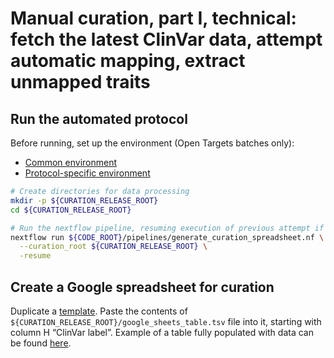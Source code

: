 # Manual curation, part I, technical: fetch the latest ClinVar data, attempt automatic mapping, extract unmapped traits

## Run the automated protocol
Before running, set up the environment (Open Targets batches only):
* [Common environment](../open-targets/environment.md)
* [Protocol-specific environment](README.md#setting-up-environment)

```bash
# Create directories for data processing
mkdir -p ${CURATION_RELEASE_ROOT}
cd ${CURATION_RELEASE_ROOT}

# Run the nextflow pipeline, resuming execution of previous attempt if possible.
nextflow run ${CODE_ROOT}/pipelines/generate_curation_spreadsheet.nf \
  --curation_root ${CURATION_RELEASE_ROOT} \
  -resume
```

## Create a Google spreadsheet for curation

Duplicate a [template](https://docs.google.com/spreadsheets/d/1GWAQAZjOpzsIkdCu0CSRDoehZEUB3VjZYYiHWp9Tn7Q/edit?usp=sharing). Paste the contents of `${CURATION_RELEASE_ROOT}/google_sheets_table.tsv` file into it, starting with column H “ClinVar label”. Example of a table fully populated with data can be found [here](https://docs.google.com/spreadsheets/d/1HQ08UQTpS-0sE9MyzdUPO7EihMxDb2e8N14s1BknjVo/edit?usp=sharing).
